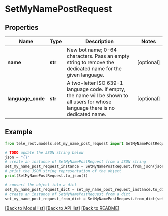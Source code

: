 # SetMyNamePostRequest


## Properties

Name | Type | Description | Notes
------------ | ------------- | ------------- | -------------
**name** | **str** | New bot name; 0-64 characters. Pass an empty string to remove the dedicated name for the given language. | [optional] 
**language_code** | **str** | A two-letter ISO 639-1 language code. If empty, the name will be shown to all users for whose language there is no dedicated name. | [optional] 

## Example

```python
from tele_rest.models.set_my_name_post_request import SetMyNamePostRequest

# TODO update the JSON string below
json = "{}"
# create an instance of SetMyNamePostRequest from a JSON string
set_my_name_post_request_instance = SetMyNamePostRequest.from_json(json)
# print the JSON string representation of the object
print(SetMyNamePostRequest.to_json())

# convert the object into a dict
set_my_name_post_request_dict = set_my_name_post_request_instance.to_dict()
# create an instance of SetMyNamePostRequest from a dict
set_my_name_post_request_from_dict = SetMyNamePostRequest.from_dict(set_my_name_post_request_dict)
```
[[Back to Model list]](../README.md#documentation-for-models) [[Back to API list]](../README.md#documentation-for-api-endpoints) [[Back to README]](../README.md)


